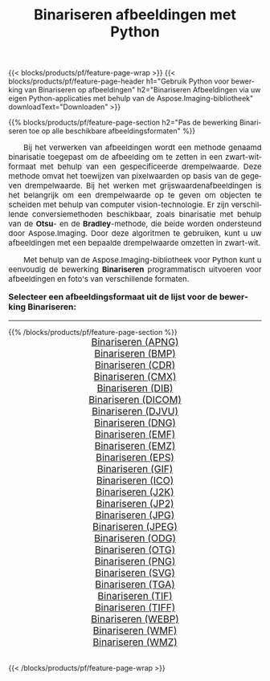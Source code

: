 ﻿---
title: Binariseren afbeeldingen met Python 
weight: 3920
url: /nl/python-net/binarize/ 
lang: nl
langdirlevel: 2
locales: zh-hans,ja,it,ru,de,es,fr,nl,id,lt,pl,pt,vi,tr,ko,zh-hant,ar,hi,th,sv,cs,uk,he
description: Aspose.Imaging-bibliotheek toepassen op Binariseren afbeeldingen en foto's met behulp van uw eigen Python-applicaties en server-API's.
---

{{< blocks/products/pf/feature-page-wrap >}}
{{< blocks/products/pf/feature-page-header h1="Gebruik Python voor bewerking van Binariseren op afbeeldingen" h2="Binariseren Afbeeldingen via uw eigen Python-applicaties met behulp van de Aspose.Imaging-bibliotheek" downloadText="Downloaden" >}}


{{% blocks/products/pf/feature-page-section  h2="Pas de bewerking Binariseren toe op alle beschikbare afbeeldingsformaten" %}}
<p align="justify" style="text-indent:2em;font-size:15px;">
Bij het verwerken van afbeeldingen wordt een methode genaamd binarisatie toegepast om de afbeelding om te zetten in een zwart-witformaat met behulp van een gespecificeerde drempelwaarde. Deze methode omvat het toewijzen van pixelwaarden op basis van de gegeven drempelwaarde. Bij het werken met grijswaardenafbeeldingen is het belangrijk om een ​​drempelwaarde op te geven om objecten te scheiden met behulp van computer vision-technologie. Er zijn verschillende conversiemethoden beschikbaar, zoals binarisatie met behulp van de <b>Otsu</b>- en de <b>Bradley</b>-methode, die beide worden ondersteund door Aspose.Imaging. Door deze algoritmen te gebruiken, kunt u uw afbeeldingen met een bepaalde drempelwaarde omzetten in zwart-wit.
</p>
<p align="justify" style="text-indent:2em;font-size:15px;">
Met behulp van de Aspose.Imaging-bibliotheek voor Python kunt u eenvoudig de bewerking <b>Binariseren</b> programmatisch uitvoeren voor afbeeldingen en foto's van verschillende formaten.
</p>
<h3 style="margin-top:16px;">
Selecteer een afbeeldingsformaat uit de lijst voor de bewerking Binariseren:
</h3>
<hr/>
{{% /blocks/products/pf/feature-page-section %}}
<div class="container-fluid productfamilypage bg-gray">
    <div class="convertypes bg-gray agp-content section">
        <div class="container">
		<div class="row other-converters" style="gap: 10px;font-size: 19px;text-align:center;">
		    <div class='col-md-3 other-converter remove-lp remove-rp'><a href="/imaging/nl/python-net/binarize/apng/" style="padding:15px;">Binariseren (APNG)</a></div><div class='col-md-3 other-converter remove-lp remove-rp'><a href="/imaging/nl/python-net/binarize/bmp/" style="padding:15px;">Binariseren (BMP)</a></div><div class='col-md-3 other-converter remove-lp remove-rp'><a href="/imaging/nl/python-net/binarize/cdr/" style="padding:15px;">Binariseren (CDR)</a></div><div class='col-md-3 other-converter remove-lp remove-rp'><a href="/imaging/nl/python-net/binarize/cmx/" style="padding:15px;">Binariseren (CMX)</a></div><div class='col-md-3 other-converter remove-lp remove-rp'><a href="/imaging/nl/python-net/binarize/dib/" style="padding:15px;">Binariseren (DIB)</a></div><div class='col-md-3 other-converter remove-lp remove-rp'><a href="/imaging/nl/python-net/binarize/dicom/" style="padding:15px;">Binariseren (DICOM)</a></div><div class='col-md-3 other-converter remove-lp remove-rp'><a href="/imaging/nl/python-net/binarize/djvu/" style="padding:15px;">Binariseren (DJVU)</a></div><div class='col-md-3 other-converter remove-lp remove-rp'><a href="/imaging/nl/python-net/binarize/dng/" style="padding:15px;">Binariseren (DNG)</a></div><div class='col-md-3 other-converter remove-lp remove-rp'><a href="/imaging/nl/python-net/binarize/emf/" style="padding:15px;">Binariseren (EMF)</a></div><div class='col-md-3 other-converter remove-lp remove-rp'><a href="/imaging/nl/python-net/binarize/emz/" style="padding:15px;">Binariseren (EMZ)</a></div><div class='col-md-3 other-converter remove-lp remove-rp'><a href="/imaging/nl/python-net/binarize/eps/" style="padding:15px;">Binariseren (EPS)</a></div><div class='col-md-3 other-converter remove-lp remove-rp'><a href="/imaging/nl/python-net/binarize/gif/" style="padding:15px;">Binariseren (GIF)</a></div><div class='col-md-3 other-converter remove-lp remove-rp'><a href="/imaging/nl/python-net/binarize/ico/" style="padding:15px;">Binariseren (ICO)</a></div><div class='col-md-3 other-converter remove-lp remove-rp'><a href="/imaging/nl/python-net/binarize/j2k/" style="padding:15px;">Binariseren (J2K)</a></div><div class='col-md-3 other-converter remove-lp remove-rp'><a href="/imaging/nl/python-net/binarize/jp2/" style="padding:15px;">Binariseren (JP2)</a></div><div class='col-md-3 other-converter remove-lp remove-rp'><a href="/imaging/nl/python-net/binarize/jpg/" style="padding:15px;">Binariseren (JPG)</a></div><div class='col-md-3 other-converter remove-lp remove-rp'><a href="/imaging/nl/python-net/binarize/jpeg/" style="padding:15px;">Binariseren (JPEG)</a></div><div class='col-md-3 other-converter remove-lp remove-rp'><a href="/imaging/nl/python-net/binarize/odg/" style="padding:15px;">Binariseren (ODG)</a></div><div class='col-md-3 other-converter remove-lp remove-rp'><a href="/imaging/nl/python-net/binarize/otg/" style="padding:15px;">Binariseren (OTG)</a></div><div class='col-md-3 other-converter remove-lp remove-rp'><a href="/imaging/nl/python-net/binarize/png/" style="padding:15px;">Binariseren (PNG)</a></div><div class='col-md-3 other-converter remove-lp remove-rp'><a href="/imaging/nl/python-net/binarize/svg/" style="padding:15px;">Binariseren (SVG)</a></div><div class='col-md-3 other-converter remove-lp remove-rp'><a href="/imaging/nl/python-net/binarize/tga/" style="padding:15px;">Binariseren (TGA)</a></div><div class='col-md-3 other-converter remove-lp remove-rp'><a href="/imaging/nl/python-net/binarize/tif/" style="padding:15px;">Binariseren (TIF)</a></div><div class='col-md-3 other-converter remove-lp remove-rp'><a href="/imaging/nl/python-net/binarize/tiff/" style="padding:15px;">Binariseren (TIFF)</a></div><div class='col-md-3 other-converter remove-lp remove-rp'><a href="/imaging/nl/python-net/binarize/webp/" style="padding:15px;">Binariseren (WEBP)</a></div><div class='col-md-3 other-converter remove-lp remove-rp'><a href="/imaging/nl/python-net/binarize/wmf/" style="padding:15px;">Binariseren (WMF)</a></div><div class='col-md-3 other-converter remove-lp remove-rp'><a href="/imaging/nl/python-net/binarize/wmz/" style="padding:15px;">Binariseren (WMZ)</a></div>
                </div>
        </div>
    </div>
</div>
<br/>

{{< /blocks/products/pf/feature-page-wrap >}}
